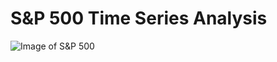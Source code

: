 # S&P 500 Time Series Analysis
![Image of S&P 500](https://img.capitalwatch.com/202007/09/5f0784ac7344b.jpg)
